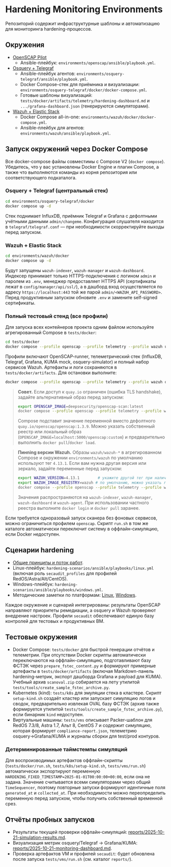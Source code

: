 # Hardening Monitoring Environments

Репозиторий содержит инфраструктурные шаблоны и автоматизацию для мониторинга hardening-процессов.

## Окружения
- [OpenSCAP Pilot](environments/openscap/README.md)
  - Ansible-плейбук: `environments/openscap/ansible/playbook.yml`.
- [Osquery + Telegraf](environments/osquery-telegraf/README.md)
  - Ansible-плейбук агентов: `environments/osquery-telegraf/ansible/playbook.yml`.
  - Docker Compose-стек для приёмника и визуализации: `environments/osquery-telegraf/docker/docker-compose.yml`.
  - Готовые шаблоны визуализаций: `tests/docker/artifacts/telemetry/hardening-dashboard.md` и `.../grafana-dashboard.json` (генерируются симуляторами).
- [Wazuh + Elastic Stack](environments/wazuh/README.md)
  - Docker Compose all-in-one: `environments/wazuh/docker/docker-compose.yml`.
  - Ansible-плейбук для агентов: `environments/wazuh/ansible/playbook.yml`.

## Запуск окружений через Docker Compose

Все docker-compose файлы совместимы с Compose V2 (`docker compose`). Убедитесь, что у вас установлены Docker Engine и плагин Compose, а также что выполняются команды из корня репозитория или соответствующего подкаталога.

### Osquery + Telegraf (центральный стек)

```bash
cd environments/osquery-telegraf/docker
docker compose up -d
```

Стек поднимает InfluxDB, приёмник Telegraf и Grafana с дефолтными учётными данными `admin/changeme`. Конфигурация слушателя находится в `telegraf/telegraf.conf` — при необходимости скорректируйте выходы перед запуском.

### Wazuh + Elastic Stack

```bash
cd environments/wazuh/docker
docker compose up -d
```

Будут запущены `wazuh-indexer`, `wazuh-manager` и `wazuh-dashboard`. Индексер принимает только HTTPS-подключения с логином `admin` и паролем из `.env`, менеджер предоставляет HTTPS API (сертификаты лежат в `config/manager/api/ssl/`), а в дашборд вход осуществляется по адресу `https://localhost:443` той же парой `admin/<WAZUH_API_PASSWORD>`. Перед продуктивным запуском обновите `.env` и замените self-signed сертификаты.

### Полный тестовый стенд (все профили)

Для запуска всех контейнеров проекта одним файлом используйте агрегированный Compose в `tests/docker`:

```bash
cd tests/docker
docker compose --profile openscap --profile telemetry --profile wazuh up -d
```

Профили включают OpenSCAP-runner, телеметрический стек (InfluxDB, Telegraf, Grafana, KUMA mock, osquery-simulator) и полный набор сервисов Wazuh. Артефакты и логи сохраняются в `tests/docker/artifacts`. Для остановки выполните:

```bash
docker compose --profile openscap --profile telemetry --profile wazuh down
```

> **Совет.** Если доступ к `quay.io` ограничен (ошибка TLS handshake), задайте альтернативный образ перед запуском:
> 
> ```bash
> export OPENSCAP_IMAGE=deepsecurity/openscap-scan:latest
> docker compose --profile openscap --profile telemetry --profile wazuh up -d
> ```
> 
> Compose подставит значение переменной вместо дефолтного `quay.io/openscap/openscap:1.3.9`. Можно указать собственный реестр или локальный образ (`OPENSCAP_IMAGE=localhost:5000/openscap:custom`) и предварительно выполнить `docker pull`/`docker load`.

> **Пинning версии Wazuh.** Образы `wazuh/wazuh-*` в агрегированном Compose и окружении `environments/wazuh` по умолчанию используют тег `4.13.1`. Если вам нужна другая версия или зеркало, задайте переменные перед запуском:
>
> ```bash
> export WAZUH_VERSION=4.13.1        # укажите другой тег при наличии альтернативной сборки
> export WAZUH_IMAGE_REGISTRY=wazuh # по умолчанию, можно указать registry.example.com/wazuh
> docker compose --profile openscap --profile telemetry --profile wazuh up -d
> ```
>
> Значения распространяются на `wazuh-indexer`, `wazuh-manager`, `wazuh-dashboard` и `wazuh-agent`. При использовании частного реестра выполните `docker login` и `docker pull` заранее.

Если требуется одноразовый запуск сканера без фоновых сервисов, можно ограничиться профилем `openscap`. Скрипт `run.sh` в том же каталоге автоматически переключит систему в оффлайн-симуляцию, если Docker недоступен.

## Сценарии hardening
- [Общие принципы и поток работ](hardening-scenarios/README.md).
- Linux-плейбук: `hardening-scenarios/ansible/playbooks/linux.yml` (включая роль `secaudit_profiles` для профилей RedOS/Astra/Alt/CentOS).
- Windows-плейбук: `hardening-scenarios/ansible/playbooks/windows.yml`.
- Методические заметки по платформам: [Linux](hardening-scenarios/linux.md), [Windows](hardening-scenarios/windows.md).

Каждое окружение и сценарий интегрированы: результаты OpenSCAP направляют приоритеты ремедиации, а osquery и Wazuh проверяют внедрение настроек. Профили `secaudit` обеспечивают единую базу контролей для тестовых и продуктивных ВМ.

## Тестовые окружения
- Docker Compose: `tests/docker` для быстрой генерации отчётов и телеметрии. При отсутствии Docker скрипты автоматически
  переключаются на оффлайн-симуляцию, подготавливают базу ФСТЭК через `prepare_fstec_content.py` и формируют примерные артефакты
  в `tests/docker/artifacts` (включая Markdown-панель hardening-метрик, экспорт дашборда Grafana и payload для KUMA). Учебный архив `scanoval.zip` собирается на лету утилитой `tests/tools/create_sample_fstec_archive.py`.
- Kubernetes (kind): `tests/k8s` для эмуляции стека в кластере. Скрипт `setup-kind.sh` создаёт кластер или запускает симуляцию
  логов и сводок, предварительно извлекая OVAL базу ФСТЭК (архив также формируется утилитой `tests/tools/create_sample_fstec_archive.py`), если бинарник `kind` недоступен.
- Виртуальные машины: `tests/vms` описывает Packer-шаблон для RedOS 7.3/8, Astra 1.7, Альт 8, CentOS 7 и содержит симуляцию, которая формирует `compliance-report.json`, телеметрию osquery→Grafana/KUMA и журналы сборки для test/prod контуров.

### Детерминированные таймстемпы симуляций

Для воспроизводимых артефактов оффлайн-скрипты (`tests/docker/run.sh`, `tests/k8s/setup-kind.sh`, `tests/vms/run.sh`) автоматически экспортируют переменную `HARDENING_FIXED_TIMESTAMP=2025-01-01T00:00:00+00:00`, если она не задана. Значение считывается всеми симуляторами через общий `TimeSequencer`, поэтому повторные запуски формируют идентичные поля `generated_at` и `collected_at`. При необходимости можно переопределить переменную перед запуском, чтобы получить собственный временной срез.

## Отчёты пробных запусков
- Результаты текущей проверки оффлайн-симуляций: [reports/2025-10-21-simulation-results.md](reports/2025-10-21-simulation-results.md).
- Визуализация метрик osquery/Telegraf -> Grafana/KUMA: [reports/2025-10-21-monitoring-dashboard.md](reports/2025-10-21-monitoring-dashboard.md).
- Проверка артефактов VM и профилей `secaudit`: будет обновлена после запуска `tests/vms/run.sh` (см. каталог `reports/`).
